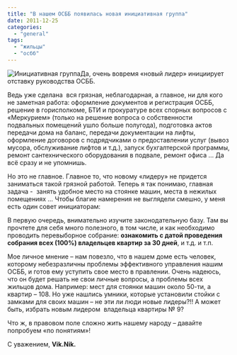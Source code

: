 ```yaml
---
title: "В нашем ОСББ появилась новая инициативная группа"
date: 2011-12-25
categories: 
  - "general"
tags: 
  - "жильцы"
  - "осбб"
---
```


![](http://shevchenko4a.brovary.org/wp-content/uploads/2011/12/gruppa.jpg "Инициативная группа")Да, очень вовремя «новый лидер» инициирует отставку руководства ОСББ.

Ведь уже сделана  вся грязная, неблагодарная, а главное, ни для кого не заметная работа: оформление документов и регистрация ОСББ, решение в горисполкоме, БТИ и прокуратуре всех спорных вопросов с «Меркурием» (только на решение вопроса о собственности подвальных помещений ушло больше полугода), подготовка актов передачи дома на баланс, передачи документации на лифты, оформление договоров с подрядчиками о предоставлении услуг (вывоз мусора, обслуживание лифтов и т.д.), запуск бухгалтерской программы, ремонт сантехнического оборудования в подвале, ремонт офиса … Да всё сразу и не упомнишь.

Но это не главное. Главное то, что новому «лидеру» не придется <!--more-->заниматься такой грязной работой. Теперь я так понимаю, главная задача -  занять удобное место на стоянке машин, места в нежилых помещениях … Чтобы благие намерения не выглядели смешно, у меня есть один совет инициаторам:

В первую очередь, внимательно изучите законодательную базу. Там вы прочтете для себя много полезного, в том числе, и как необходимо проводить перевыборное собрание: **ознакомить с датой проведения собрания всех (100%) владельцев квартир за 30 дней**, и т.д. и т.п.

Мое личное мнение – нам повезло, что в нашем доме есть человек, которому небезразличны проблемы эффективного управления нашим ОСББ, и готов ему уступить свое место в правлении. Очень надеюсь, что он будет решать не свои личные вопросы, а проблемы всех жильцов дома. Например: мест для стоянки машин около 50-ти, а квартир – 108. Но уже нашлись умники, которые установили стойки с замками для своих машин – не эти ли люди новые лидеры?!! А может быть, избрать новым лидером  владельца квартиры № 9?

Что ж, в правовом поле сложно жить нашему народу – давайте попробуем «по понятиям»!

С уважением, **Vik.Nik.**
